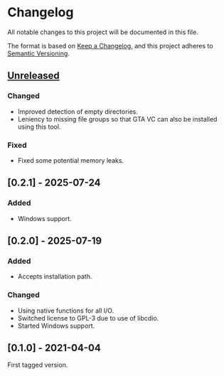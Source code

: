 <!-- markdownlint-configure-file {"MD024": { "siblings_only": true } } -->

# Changelog

All notable changes to this project will be documented in this file.

The format is based on [Keep a Changelog](https://keepachangelog.com/en/1.0.0/), and this project
adheres to [Semantic Versioning](https://semver.org/spec/v2.0.0.html).

## [Unreleased]

### Changed

- Improved detection of empty directories.
- Leniency to missing file groups so that GTA VC can also be installed using this tool.

### Fixed

- Fixed some potential memory leaks.

## [0.2.1] - 2025-07-24

### Added

- Windows support.

## [0.2.0] - 2025-07-19

### Added

- Accepts installation path.

### Changed

- Using native functions for all I/O.
- Switched license to GPL-3 due to use of libcdio.
- Started Windows support.

## [0.1.0] - 2021-04-04

First tagged version.

[unreleased]: https://github.com/Tatsh/re3-installer/compare/v0.2.1...HEAD
